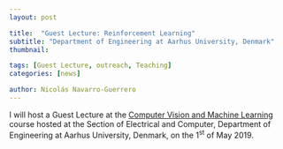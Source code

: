 ```yaml
---
layout: post

title:  "Guest Lecture: Reinforcement Learning"
subtitle: "Department of Engineering at Aarhus University, Denmark"
thumbnail: 

tags: [Guest Lecture, outreach, Teaching]
categories: [news]

author: Nicolás Navarro-Guerrero
---
```


I will host a Guest Lecture at the <a href="https://kursuskatalog.au.dk/da/course/75521/computer-vision-and-machine-learning" target="_blank">Computer Vision and Machine Learning</a> course hosted at the Section of Electrical and Computer, Department of Engineering at Aarhus University, Denmark, on the 1<sup>st</sup> of May 2019.

<!--more-->

